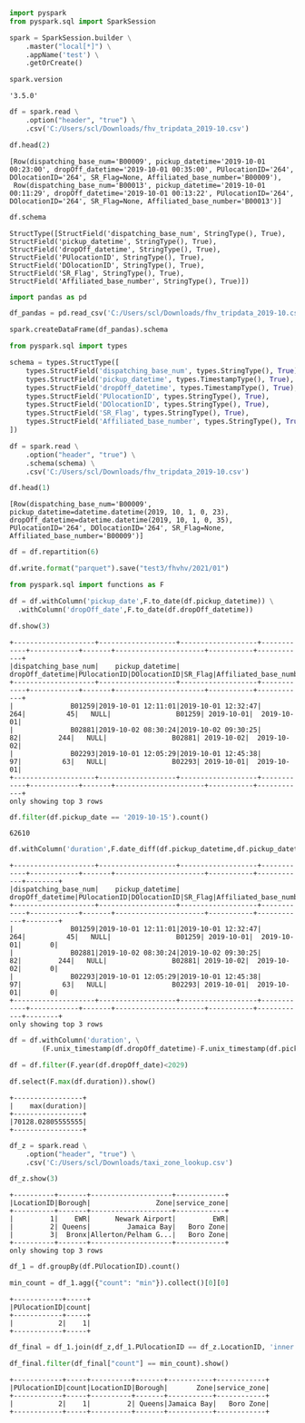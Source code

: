 ```python
import pyspark
from pyspark.sql import SparkSession
```


```python
spark = SparkSession.builder \
    .master("local[*]") \
    .appName('test') \
    .getOrCreate()
```


```python
spark.version
```




    '3.5.0'




```python
df = spark.read \
    .option("header", "true") \
    .csv('C:/Users/scl/Downloads/fhv_tripdata_2019-10.csv')
```


```python
df.head(2)
```




    [Row(dispatching_base_num='B00009', pickup_datetime='2019-10-01 00:23:00', dropOff_datetime='2019-10-01 00:35:00', PUlocationID='264', DOlocationID='264', SR_Flag=None, Affiliated_base_number='B00009'),
     Row(dispatching_base_num='B00013', pickup_datetime='2019-10-01 00:11:29', dropOff_datetime='2019-10-01 00:13:22', PUlocationID='264', DOlocationID='264', SR_Flag=None, Affiliated_base_number='B00013')]




```python
df.schema
```




    StructType([StructField('dispatching_base_num', StringType(), True), StructField('pickup_datetime', StringType(), True), StructField('dropOff_datetime', StringType(), True), StructField('PUlocationID', StringType(), True), StructField('DOlocationID', StringType(), True), StructField('SR_Flag', StringType(), True), StructField('Affiliated_base_number', StringType(), True)])




```python
import pandas as pd
```


```python
df_pandas = pd.read_csv('C:/Users/scl/Downloads/fhv_tripdata_2019-10.csv')
```


```python
spark.createDataFrame(df_pandas).schema
```


```python
from pyspark.sql import types
```


```python
schema = types.StructType([
    types.StructField('dispatching_base_num', types.StringType(), True), 
    types.StructField('pickup_datetime', types.TimestampType(), True), 
    types.StructField('dropOff_datetime', types.TimestampType(), True), 
    types.StructField('PUlocationID', types.StringType(), True), 
    types.StructField('DOlocationID', types.StringType(), True), 
    types.StructField('SR_Flag', types.StringType(), True), 
    types.StructField('Affiliated_base_number', types.StringType(), True)
])
```


```python
df = spark.read \
    .option("header", "true") \
    .schema(schema) \
    .csv('C:/Users/scl/Downloads/fhv_tripdata_2019-10.csv')
```


```python
df.head(1)
```




    [Row(dispatching_base_num='B00009', pickup_datetime=datetime.datetime(2019, 10, 1, 0, 23), dropOff_datetime=datetime.datetime(2019, 10, 1, 0, 35), PUlocationID='264', DOlocationID='264', SR_Flag=None, Affiliated_base_number='B00009')]




```python
df = df.repartition(6)
```


```python
df.write.format("parquet").save("test3/fhvhv/2021/01")
```



```python
from pyspark.sql import functions as F
```


```python
df = df.withColumn('pickup_date',F.to_date(df.pickup_datetime)) \
  .withColumn('dropOff_date',F.to_date(df.dropOff_datetime))
```


```python
df.show(3)
```

    +--------------------+-------------------+-------------------+------------+------------+-------+----------------------+-----------+------------+
    |dispatching_base_num|    pickup_datetime|   dropOff_datetime|PUlocationID|DOlocationID|SR_Flag|Affiliated_base_number|pickup_date|dropOff_date|
    +--------------------+-------------------+-------------------+------------+------------+-------+----------------------+-----------+------------+
    |              B01259|2019-10-01 12:11:01|2019-10-01 12:32:47|         264|          45|   NULL|                B01259| 2019-10-01|  2019-10-01|
    |              B02881|2019-10-02 08:30:24|2019-10-02 09:30:25|          82|         244|   NULL|                B02881| 2019-10-02|  2019-10-02|
    |              B02293|2019-10-01 12:05:29|2019-10-01 12:45:38|          97|          63|   NULL|                B02293| 2019-10-01|  2019-10-01|
    +--------------------+-------------------+-------------------+------------+------------+-------+----------------------+-----------+------------+
    only showing top 3 rows
    
    


```python
df.filter(df.pickup_date == '2019-10-15').count()
```




    62610




```python
df.withColumn('duration',F.date_diff(df.pickup_datetime,df.pickup_datetime)).show(3)
```

    +--------------------+-------------------+-------------------+------------+------------+-------+----------------------+-----------+------------+--------+
    |dispatching_base_num|    pickup_datetime|   dropOff_datetime|PUlocationID|DOlocationID|SR_Flag|Affiliated_base_number|pickup_date|dropOff_date|duration|
    +--------------------+-------------------+-------------------+------------+------------+-------+----------------------+-----------+------------+--------+
    |              B01259|2019-10-01 12:11:01|2019-10-01 12:32:47|         264|          45|   NULL|                B01259| 2019-10-01|  2019-10-01|       0|
    |              B02881|2019-10-02 08:30:24|2019-10-02 09:30:25|          82|         244|   NULL|                B02881| 2019-10-02|  2019-10-02|       0|
    |              B02293|2019-10-01 12:05:29|2019-10-01 12:45:38|          97|          63|   NULL|                B02293| 2019-10-01|  2019-10-01|       0|
    +--------------------+-------------------+-------------------+------------+------------+-------+----------------------+-----------+------------+--------+
    only showing top 3 rows
    
    


```python
df = df.withColumn('duration', \
        (F.unix_timestamp(df.dropOff_datetime)-F.unix_timestamp(df.pickup_datetime)).cast('int')/3600)
```


```python
df = df.filter(F.year(df.dropOff_date)<2029)
```


```python
df.select(F.max(df.duration)).show()
```

    +-----------------+
    |    max(duration)|
    +-----------------+
    |70128.02805555555|
    +-----------------+
    
    


```python
df_z = spark.read \
    .option("header", "true") \
    .csv('C:/Users/scl/Downloads/taxi_zone_lookup.csv')
```


```python
df_z.show(3)
```

    +----------+-------+--------------------+------------+
    |LocationID|Borough|                Zone|service_zone|
    +----------+-------+--------------------+------------+
    |         1|    EWR|      Newark Airport|         EWR|
    |         2| Queens|         Jamaica Bay|   Boro Zone|
    |         3|  Bronx|Allerton/Pelham G...|   Boro Zone|
    +----------+-------+--------------------+------------+
    only showing top 3 rows
    
    


```python
df_1 = df.groupBy(df.PUlocationID).count()
```


```python
min_count = df_1.agg({"count": "min"}).collect()[0][0]

```

    +------------+-----+
    |PUlocationID|count|
    +------------+-----+
    |           2|    1|
    +------------+-----+
    
    


```python
df_final = df_1.join(df_z,df_1.PUlocationID == df_z.LocationID, 'inner')
```


```python
df_final.filter(df_final["count"] == min_count).show()
```

    +------------+-----+----------+-------+-----------+------------+
    |PUlocationID|count|LocationID|Borough|       Zone|service_zone|
    +------------+-----+----------+-------+-----------+------------+
    |           2|    1|         2| Queens|Jamaica Bay|   Boro Zone|
    +------------+-----+----------+-------+-----------+------------+
    
    


```python

```
